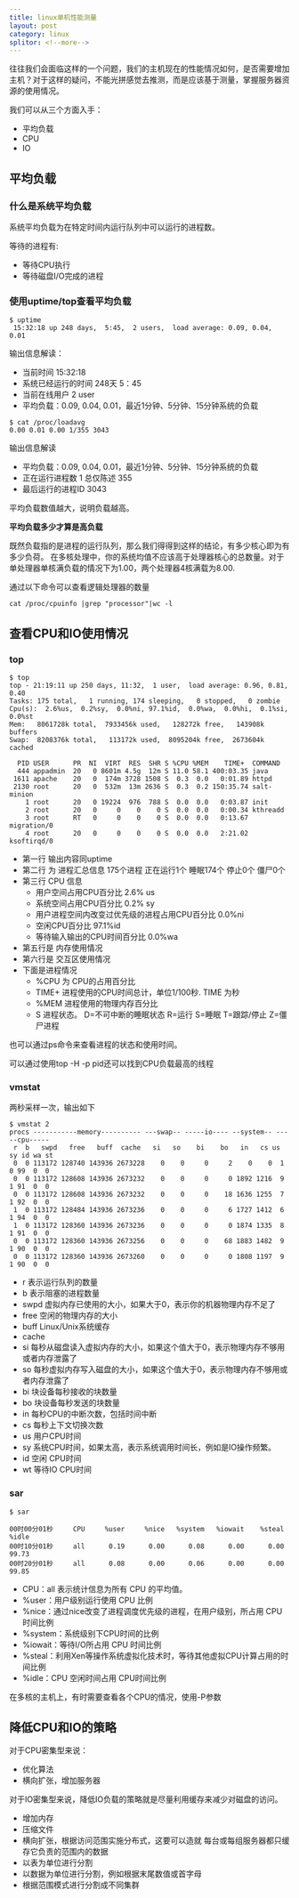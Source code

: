 ```yaml
---
title: linux单机性能测量
layout: post
category: linux
splitor: <!--more-->
---
```


往往我们会面临这样的一个问题，我们的主机现在的性能情况如何，是否需要增加主机？对于这样的疑问，不能光拼感觉去推测，而是应该基于测量，掌握服务器资源的使用情况。

我们可以从三个方面入手：
 
 * 平均负载
 * CPU
 * IO

<!--more-->

## 平均负载

### 什么是系统平均负载

系统平均负载为在特定时间内运行队列中可以运行的进程数。

等待的进程有:
 * 等待CPU执行
 * 等待磁盘I/O完成的进程

### 使用uptime/top查看平均负载


```
$ uptime
 15:32:18 up 248 days,  5:45,  2 users,  load average: 0.09, 0.04, 0.01
```

输出信息解读：
 
 * 当前时间 15:32:18
 * 系统已经运行的时间 248天 5：45
 * 当前在线用户 2 user
 * 平均负载：0.09, 0.04, 0.01，最近1分钟、5分钟、15分钟系统的负载


```
$ cat /proc/loadavg
0.00 0.01 0.00 1/355 3043
```

输出信息解读

 * 平均负载：0.09, 0.04, 0.01，最近1分钟、5分钟、15分钟系统的负载
 * 正在运行进程数 1  总仅陈述 355
 * 最后运行的进程ID 3043

平均负载数值越大，说明负载越高。

**平均负载多少才算是高负载**

既然负载指的是进程的运行队列，那么我们得得到这样的结论，有多少核心即为有多少负荷。 在多核处理中，你的系统均值不应该高于处理器核心的总数量。对于单处理器单核满负载的情况下为1.00，两个处理器4核满载为8.00.

通过以下命令可以查看逻辑处理器的数量

```
cat /proc/cpuinfo |grep "processor"|wc -l
```

## 查看CPU和IO使用情况

### top


```
$ top
top - 21:19:11 up 250 days, 11:32,  1 user,  load average: 0.96, 0.81, 0.40
Tasks: 175 total,   1 running, 174 sleeping,   0 stopped,   0 zombie
Cpu(s):  2.6%us,  0.2%sy,  0.0%ni, 97.1%id,  0.0%wa,  0.0%hi,  0.1%si,  0.0%st
Mem:   8061728k total,  7933456k used,   128272k free,   143908k buffers
Swap:  8208376k total,   113172k used,  8095204k free,  2673604k cached

  PID USER      PR  NI  VIRT  RES  SHR S %CPU %MEM    TIME+  COMMAND
  444 appadmin  20   0 8601m 4.5g  12m S 11.0 58.1 400:03.35 java
 1611 apache    20   0  174m 3728 1508 S  0.3  0.0   0:01.89 httpd
 2130 root      20   0  532m  13m 2636 S  0.3  0.2 150:35.74 salt-minion
    1 root      20   0 19224  976  788 S  0.0  0.0   0:03.87 init
    2 root      20   0     0    0    0 S  0.0  0.0   0:00.34 kthreadd
    3 root      RT   0     0    0    0 S  0.0  0.0   0:13.67 migration/0
    4 root      20   0     0    0    0 S  0.0  0.0   2:21.02 ksoftirqd/0
```

 * 第一行 输出内容同uptime
 * 第二行 为 进程汇总信息 175个进程 正在运行1个 睡眠174个 停止0个 僵尸0个
 * 第三行 CPU 信息
   * 用户空间占用CPU百分比 2.6% us
   * 系统空间占用CPU百分比 0.2% sy
   * 用户进程空间内改变过优先级的进程占用CPU百分比 0.0%ni
   * 空闲CPU百分比 97.1%id
   * 等待输入输出的CPU时间百分比 0.0%wa
 * 第五行是 内存使用情况
 * 第六行是 交互区使用情况
 * 下面是进程情况
   * %CPU 为 CPU的占用百分比
   * TIME+ 进程使用的CPU时间总计，单位1/100秒. TIME 为秒
   * %MEM 进程使用的物理内存百分比
   * S 进程状态。 D=不可中断的睡眠状态 R=运行 S=睡眠 T=跟踪/停止 Z=僵尸进程


也可以通过ps命令来查看进程的状态和使用时间。

可以通过使用top -H -p pid还可以找到CPU负载最高的线程


### vmstat

两秒采样一次，输出如下

```
$ vmstat 2
procs -----------memory---------- ---swap-- -----io---- --system-- -----cpu-----
 r  b   swpd   free   buff  cache   si   so    bi    bo   in   cs us sy id wa st
 0  0 113172 128740 143936 2673228    0    0     0     2    0    0  1  0 99  0  0
 0  0 113172 128608 143936 2673232    0    0     0     0 1892 1216  9  1 91  0  0
 0  0 113172 128608 143936 2673232    0    0     0    18 1636 1255  7  1 92  0  0
 1  0 113172 128484 143936 2673236    0    0     0     6 1727 1412  6  1 94  0  0
 1  0 113172 128360 143936 2673236    0    0     0     0 1874 1335  8  1 91  0  0
 0  0 113172 128360 143936 2673256    0    0     0    68 1883 1482  9  1 90  0  0
 0  0 113172 128360 143936 2673260    0    0     0     0 1808 1197  9  1 90  0  0

```

 * r 表示运行队列的数量
 * b 表示阻塞的进程数量
 * swpd 虚拟内存已使用的大小，如果大于0，表示你的机器物理内存不足了
 * free  空闲的物理内存的大小
 * buff  Linux/Unix系统缓存
 * cache 
 * si 每秒从磁盘读入虚拟内存的大小，如果这个值大于0，表示物理内存不够用或者内存泄露了
 * so 每秒虚拟内存写入磁盘的大小，如果这个值大于0，表示物理内存不够用或者内存泄露了
 * bi  块设备每秒接收的块数量
 * bo 块设备每秒发送的块数量
 * in 每秒CPU的中断次数，包括时间中断
 * cs 每秒上下文切换次数
 * us 用户CPU时间
 * sy 系统CPU时间，如果太高，表示系统调用时间长，例如是IO操作频繁。
 * id  空闲 CPU时间
 * wt 等待IO CPU时间


### sar

```
$ sar

00时00分01秒     CPU     %user     %nice   %system   %iowait    %steal     %idle
00时10分01秒     all      0.19      0.00      0.08      0.00      0.00     99.73
00时20分01秒     all      0.08      0.00      0.06      0.00      0.00     99.85

```
 * CPU：all 表示统计信息为所有 CPU 的平均值。
 * %user：用户级别运行使用 CPU 比例
 * %nice：通过nice改变了进程调度优先级的进程，在用户级别，所占用 CPU 时间比例
 * %system：系统级别下CPU时间的比例
 * %iowait：等待I/O所占用 CPU 时间比例
 * %steal：利用Xen等操作系统虚拟化技术时，等待其他虚拟CPU计算占用的时间比例
 * %idle：CPU 空闲时间占用 CPU时间比例

在多核的主机上，有时需要查看各个CPU的情况，使用-P参数

## 降低CPU和IO的策略

对于CPU密集型来说：
 * 优化算法
 * 横向扩张，增加服务器

对于IO密集型来说，降低IO负载的策略就是尽量利用缓存来减少对磁盘的访问。

 * 增加内存
 * 压缩文件
 * 横向扩张，根据访问范围实施分布式，这要可以造就 每台或每组服务器都只缓存它负责的范围内的数据
  * 以表为单位进行分割
  * 以数据为单位进行分割，例如根据末尾数值或首字母
  * 根据范围模式进行分割成不同集群

